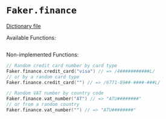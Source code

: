 # `Faker.finance`

[Dictionary file](../src/main/resources/locales/en/finance.yml)

Available Functions:  
```kotlin
```

Non-implemented Functions:
```kotlin
// Random credit card number by card type
Faker.finance.credit_card("visa") // => /4###########L/
// or by a random card type
Faker.finance.credit_card("") // => /6771-89##-####-###L/

// Random VAT number by country code
Faker.finance.vat_number("AT") // => "ATU########"
// or from a random country
Faker.finance.vat_number("") // => "ATU########"
```
